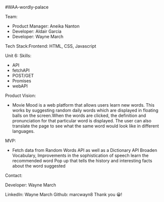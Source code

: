 #WAA-wordly-palace

Team:

* Product Manager: Aneika Nanton
* Developer: Aldair Garcia
* Developer: Wayne March

Tech Stack:Frontend: HTML, CSS, Javascript

Unit 6: Skills:

* API
* fetchAPI
* POST/GET
* Promises
* webAPI

Product Vision:

* Movie Mood is a web platform that allows users learn new words. This works by suggesting random daily words which are displayed in floating balls on the screen.When the words are clicked, the definition and pronunciation for that particular word is displayed. The user can also translate the page to see what the same word would look like in different languages.

MVP:

* Fetch data from Random Words API as well as a Dictionary API
Broaden Vocabulary, Improvements in the sophistication of speech learn the recommended word
Pop up that tells the history and interesting facts about the word suggested

Contact:

Developer: Wayne March

LinkedIn: Wayne March
Github: marcwayn8
Thank you 😀!
